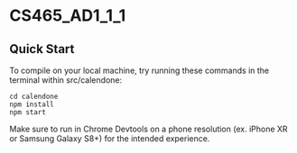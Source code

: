 # CS465_AD1_1_1

## Quick Start
To compile on your local machine, try running these commands in the terminal within src/calendone:
```shell
cd calendone
npm install
npm start
```

Make sure to run in Chrome Devtools on a phone resolution (ex. iPhone XR or Samsung Galaxy S8+) for the intended experience.
